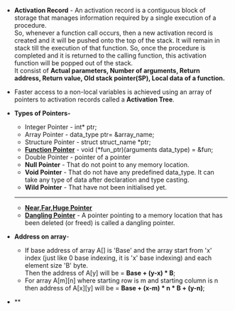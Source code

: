- **Activation Record** - An activation record is a contiguous block of storage that manages information required by a single execution of a procedure.     
So, whenever a function call occurs, then a new activation record is created and it will be pushed onto the top of the stack. It will remain in stack till the execution of that function. So, once the procedure is completed and it is returned to the calling function, this activation function will be popped out of the stack.    
It consist of **Actual parameters, Number of arguments, Return address, Return value, Old stack pointer(SP), Local data of a function.**

- Faster access to a non-local variables is achieved using an array of pointers to activation records called a **Activation Tree**.

- **Types of Pointers-**
    - Integer Pointer - int* ptr;
    - Array Pointer - data_type ptr= &array_name;
    - Structure Pointer - struct struct_name *ptr;
    - **[Function Pointer](https://www.geeksforgeeks.org/function-pointer-in-c/)** - void (*fun_ptr)(arguments data_type) = &fun;
    - Double Pointer - pointer of a pointer
    - **Null Pointer** - That do not point to any memory location.
    - **Void Pointer** - That do not have any predefined data_type. It can take any type of data after declaration and type casting.
    - **Wild Pointer** - That have not been initialised yet.    
    ---
    - **[Near,Far,Huge Pointer](https://www.geeksforgeeks.org/what-are-near-far-and-huge-pointers/)**
    - **[Dangling Pointer](https://www.geeksforgeeks.org/dangling-void-null-wild-pointers/)** - A pointer pointing to a memory location that has been deleted (or freed) is called a dangling pointer.

- **Address on array**-
    - If base address of array A[] is 'Base' and the array start from 'x' index (just like 0 base indexing, it is 'x' base indexing) and each element size 'B' byte.   
    Then the address of A[y] will be = **Base + (y-x) * B**;
    - For array A[m][n] where starting row is m and starting column is n then address of A[x][y] will be = **Base + (x-m) * n * B + (y-n)**;

- **